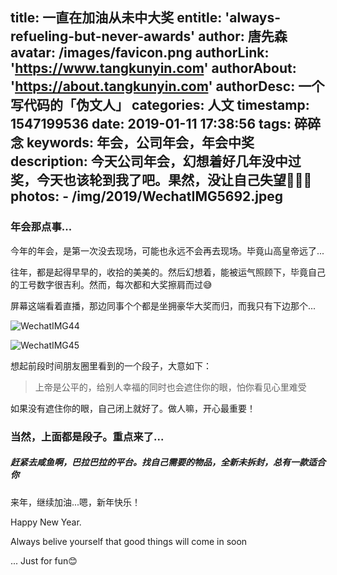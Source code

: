 title: 一直在加油从未中大奖
entitle: 'always-refueling-but-never-awards'
author: 唐先森
avatar: /images/favicon.png
authorLink: 'https://www.tangkunyin.com'
authorAbout: 'https://about.tangkunyin.com'
authorDesc: 一个写代码的「伪文人」
categories: 人文
timestamp: 1547199536
date: 2019-01-11 17:38:56
tags: 碎碎念
keywords: 年会，公司年会，年会中奖
description: 今天公司年会，幻想着好几年没中过奖，今天也该轮到我了吧。果然，没让自己失望🤣🤣🤣
photos:
    - /img/2019/WechatIMG5692.jpeg
---


### 年会那点事...

今年的年会，是第一次没去现场，可能也永远不会再去现场。毕竟山高皇帝远了...

往年，都是起得早早的，收拾的美美的。然后幻想着，能被运气照顾下，毕竟自己的工号数字很吉利。然而，每次都和大奖擦肩而过😅

屏幕这端看着直播，那边同事个个都是坐拥豪华大奖而归，而我只有下边那个...

![WechatIMG44](/img/2019/WechatIMG44.jpeg)


![WechatIMG45](/img/2019/WechatIMG45.jpeg)



想起前段时间朋友圈里看到的一个段子，大意如下：

> 上帝是公平的，给别人幸福的同时也会遮住你的眼，怕你看见心里难受

如果没有遮住你的眼，自己闭上就好了。做人嘛，开心最重要！


### 当然，上面都是段子。重点来了...

##### **赶紧去咸鱼啊，巴拉巴拉的平台。找自己需要的物品，全新未拆封，总有一款适合你**

来年，继续加油...嗯，新年快乐！

Happy New Year.

Always belive yourself that good things will come in soon

... Just for fun😊







